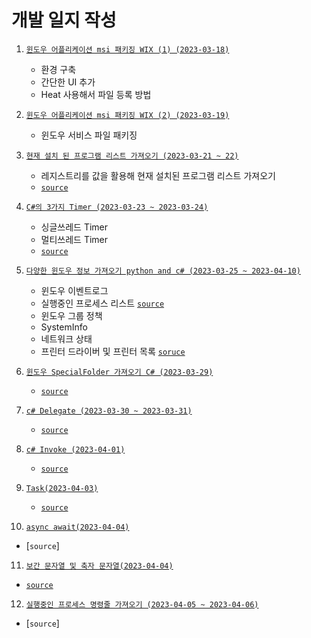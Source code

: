 # 개발 일지 작성

1. [`윈도우 어플리케이션 msi 패키징 WIX (1) (2023-03-18)`](https://ktn1075.tistory.com/40)
   - 환경 구축
   - 간단한 UI 추가
   - Heat 사용해서 파일 등록 방법
   
2. [`윈도우 어플리케이션 msi 패키징 WIX (2) (2023-03-19)`](https://ktn1075.tistory.com/41)
   - 윈도우 서비스 파일 패키징 

3. [`현재 설치 된 프로그램 리스트 가져오기 (2023-03-21 ~ 22)`](https://ktn1075.tistory.com/43)
   - 레지스트리를 값을 활용해 현재 설치된 프로그램 리스트 가져오기 
   - [`source`](https://github.com/ktn1075/study/tree/main/DevelopmentDiary/InstalledProgramList)
   
4. [`C#의 3가지 Timer (2023-03-23 ~ 2023-03-24)`](https://ktn1075.tistory.com/44)
    - 싱글쓰레드 Timer
    - 멀티쓰레드 Timer 
    - [`source`](https://github.com/ktn1075/study/tree/main/DevelopmentDiary/TimerStudy)
   
5. [`다양한 윈도우 정보 가져오기 python and c# (2023-03-25 ~ 2023-04-10)`](https://ktn1075.tistory.com/46)
   - 윈도우 이벤트로그
   - 실행중인 프로세스 리스트 [`source`](https://github.com/ktn1075/study/tree/main/DevelopmentDiary/ProcessListGet)
   - 윈도우 그룹 정책
   - SystemInfo 
   - 네트워크 상태 
   - 프린터 드라이버 및 프린터 목록 [`soruce`](https://github.com/ktn1075/study/tree/main/DevelopmentDiary/PrinterInfo)
  
6. [`윈도우 SpecialFolder 가져오기 C# (2023-03-29)`](https://ktn1075.tistory.com/48)
   - [`source`](https://github.com/ktn1075/study/tree/main/DevelopmentDiary/FileLog)

7. [`c# Delegate (2023-03-30 ~ 2023-03-31)`](https://ktn1075.tistory.com/49)
   - [`source`](https://github.com/ktn1075/study/tree/main/DevelopmentDiary/ExEelegate)
  
  
8. [`c# Invoke (2023-04-01)`](https://ktn1075.tistory.com/50)
   - [`source`](https://github.com/ktn1075/study/tree/main/DevelopmentDiary/ExInvoke)
   
9. [`Task(2023-04-03)`](https://ktn1075.tistory.com/51)
   - [`source`](https://github.com/ktn1075/study/tree/main/DevelopmentDiary/ExTask)
   
10. [`async await(2023-04-04)`](https://ktn1075.tistory.com/52)
   - [`source`] 
   
11. [`보간 문자열 및 축자 문자열(2023-04-04)`](https://ktn1075.tistory.com/53)
   - [`source`](https://github.com/ktn1075/study/tree/main/DevelopmentDiary/FormatString)

12. [`실행중인 프로세스 명령줄 가져오기 (2023-04-05 ~ 2023-04-06)`](https://ktn1075.tistory.com/54)
   - [`source`]
